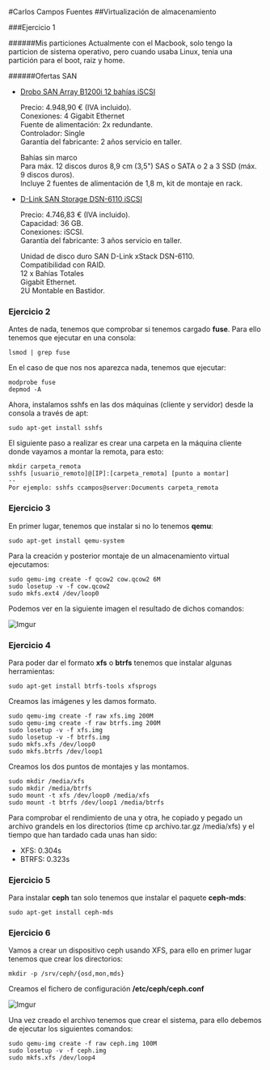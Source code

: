 #Carlos Campos Fuentes
##Virtualización de almacenamiento

###Ejercicio 1

######Mis particiones
Actualmente con el Macbook, solo tengo la particion de sistema operativo, pero cuando usaba Linux, tenia una partición para el boot, raiz y home.

######Ofertas SAN

* [Drobo SAN Array B1200i 12 bahías iSCSI](http://www.bechtle.es/shop/BD_ES-es/Drobo+SAN+Array+B1200i+12+bah%C3%ADas+iSCSI_869939)

  Precio: 4.948,90 € (IVA incluido).  
  Conexiones:	4 Gigabit Ethernet  
  Fuente de alimentación:	2x redundante.  
  Controlador:	Single  
  Garantía del fabricante:	2 años servicio en taller.  

  Bahías sin marco  
  Para máx. 12 discos duros 8,9 cm (3,5") SAS o SATA o 2 a 3 SSD (máx. 9 discos duros).  
  Incluye 2 fuentes de alimentación de 1,8 m, kit de montaje en rack.  

* [D-Link SAN Storage DSN-6110 iSCSI](http://www.bechtle.es/shop/BD_ES-es/D-Link+SAN+Storage+DSN-6110+iSCSI_756649)

  Precio: 4.746,83 € (IVA incluido).  
  Capacidad:	36 GB.  
  Conexiones:	iSCSI.  
  Garantía del fabricante:	3 años servicio en taller.  

  Unidad de disco duro SAN D-Link xStack DSN-6110.  
  Compatibilidad con RAID.  
  12 x Bahías Totales  
  Gigabit Ethernet.  
  2U Montable en Bastidor.  

### Ejercicio 2
Antes de nada, tenemos que comprobar si tenemos cargado **fuse**. Para ello tenemos que ejecutar en una consola:

    lsmod | grep fuse

En el caso de que nos nos aparezca nada, tenemos que ejecutar:

    modprobe fuse
    depmod -A

Ahora, instalamos sshfs en las dos máquinas (cliente y servidor) desde la consola a través de apt:  

    sudo apt-get install sshfs

El siguiente paso a realizar es crear una carpeta en la máquina cliente donde vayamos a montar la remota, para esto:

    mkdir carpeta_remota
    sshfs [usuario_remoto]@[IP]:[carpeta_remota] [punto a montar]
    --
    Por ejemplo: sshfs ccampos@server:Documents carpeta_remota

### Ejercicio 3
En primer lugar, tenemos que instalar si no lo tenemos **qemu**:  

    sudo apt-get install qemu-system

Para la creación y posterior montaje de un almacenamiento virtual ejecutamos:  

    sudo qemu-img create -f qcow2 cow.qcow2 6M
    sudo losetup -v -f cow.qcow2
    sudo mkfs.ext4 /dev/loop0

Podemos ver en la siguiente imagen el resultado de dichos comandos:  

![Imgur](http://i.imgur.com/inKgouI.png)

### Ejercicio 4
Para poder dar el formato **xfs** o **btrfs** tenemos que instalar algunas herramientas:  

    sudo apt-get install btrfs-tools xfsprogs

Creamos las imágenes y les damos formato.

    sudo qemu-img create -f raw xfs.img 200M
    sudo qemu-img create -f raw btrfs.img 200M
    sudo losetup -v -f xfs.img
    sudo losetup -v -f btrfs.img
    sudo mkfs.xfs /dev/loop0
    sudo mkfs.btrfs /dev/loop1

Creamos los dos puntos de montajes y las montamos.

    sudo mkdir /media/xfs
    sudo mkdir /media/btrfs
    sudo mount -t xfs /dev/loop0 /media/xfs
    sudo mount -t btrfs /dev/loop1 /media/btrfs

Para comprobar el rendimiento de una y otra, he copiado y pegado un archivo grandels en los directorios (time cp archivo.tar.gz /media/xfs) y el tiempo que han tardado cada unas han sido:  

* XFS: 0.304s
* BTRFS: 0.323s

### Ejercicio 5
Para instalar **ceph** tan solo tenemos que instalar el paquete **ceph-mds**:

    sudo apt-get install ceph-mds

### Ejercicio 6
Vamos a crear un dispositivo ceph usando XFS, para ello en primer lugar tenemos que crear los directorios:

    mkdir -p /srv/ceph/{osd,mon,mds}

Creamos el fichero de configuración **/etc/ceph/ceph.conf**

![Imgur](http://i.imgur.com/Z5AntFP.png)

Una vez creado el archivo tenemos que crear el sistema, para ello debemos de ejecutar los siguientes comandos:

    sudo qemu-img create -f raw ceph.img 100M
    sudo losetup -v -f ceph.img
    sudo mkfs.xfs /dev/loop4  
